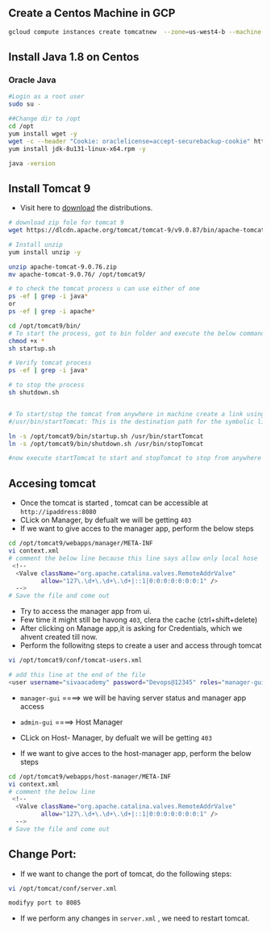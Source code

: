## Create a Centos Machine in GCP
```bash
gcloud compute instances create tomcatnew  --zone=us-west4-b --machine-type=e2-medium  --create-disk=auto-delete=yes,boot=yes,device-name=tomcatnew,image=projects/centos-cloud/global/images/centos-7-v20230615,mode=rw,size=20
```
## Install Java 1.8 on Centos
### Oracle Java
```bash
#Login as a root user
sudo su -

##Change dir to /opt
cd /opt
yum install wget -y
wget -c --header "Cookie: oraclelicense=accept-securebackup-cookie" http://download.oracle.com/otn-pub/java/jdk/8u131-b11/d54c1d3a095b4ff2b6607d096fa80163/jdk-8u131-linux-x64.rpm
yum install jdk-8u131-linux-x64.rpm -y

java -version
```

## Install Tomcat 9 
* Visit here to [download](https://tomcat.apache.org/download-90.cgi) the distributions.
```bash
# download zip fole for tomcat 9
wget https://dlcdn.apache.org/tomcat/tomcat-9/v9.0.87/bin/apache-tomcat-9.0.87.zip

# Install unzip 
yum install unzip -y

unzip apache-tomcat-9.0.76.zip
mv apache-tomcat-9.0.76/ /opt/tomcat9/

# to check the tomcat process u can use either of one 
ps -ef | grep -i java*
or
ps -ef | grep -i apache*

cd /opt/tomcat9/bin/
# To start the process, got to bin folder and execute the below command
chmod +x *
sh startup.sh 

# Verify tomcat process
ps -ef | grep -i java*

# to stop the process
sh shutdown.sh


# To start/stop the tomcat from anywhere in machine create a link using the below command 
#/usr/bin/startTomcat: This is the destination path for the symbolic link. By creating this link, you're allowing users to execute startTomcat from anywhere in the system to start Tomcat.

ln -s /opt/tomcat9/bin/startup.sh /usr/bin/startTomcat
ln -s /opt/tomcat9/bin/shutdown.sh /usr/bin/stopTomcat

#now execute startTomcat to start and stopTomcat to stop from anywhere in the machine

```


## Accesing tomcat 
* Once the tomcat is started , tomcat can be accessible at `http://ipaddress:8080`
* CLick on Manager, by defualt we will be getting `403`
* If we want to give acces to the manager app, perform the below steps
```bash
cd /opt/tomcat9/webapps/manager/META-INF
vi context.xml
# comment the below line because this line says allow only local hose
 <!--
  <Valve className="org.apache.catalina.valves.RemoteAddrValve"
         allow="127\.\d+\.\d+\.\d+|::1|0:0:0:0:0:0:0:1" />
  -->
# Save the file and come out
```
* Try to access the manager app from ui.
* Few time it might still be havong `403`, clera the cache (ctrl+shift+delete)
* After clicking on Manage app,it is asking for Credentials, which we ahvent created till now.
* Perform the followitng steps to create a user and access through tomcat
```bash
vi /opt/tomcat9/conf/tomcat-users.xml

# add this line at the end of the file
<user username="sivaacademy" password="Devops@12345" roles="manager-gui,admin-gui"/>
```
* `manager-gui` ====> we will be having server status and manager app access
* `admin-gui`   ====> Host Manager 

* CLick on Host- Manager, by defualt we will be getting `403`
* If we want to give acces to the host-manager app, perform the below steps
```bash
cd /opt/tomcat9/webapps/host-manager/META-INF
vi context.xml
# comment the below line 
 <!--
  <Valve className="org.apache.catalina.valves.RemoteAddrValve"
         allow="127\.\d+\.\d+\.\d+|::1|0:0:0:0:0:0:0:1" />
  -->
# Save the file and come out
```
## Change Port:
* If we want to change the port of tomcat, do the following steps:
```bash
vi /opt/tomcat/conf/server.xml

modifyy port to 8085
```
* If we perform any changes in `server.xml` , we need to restart tomcat.




